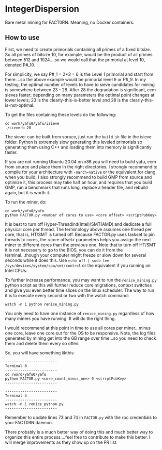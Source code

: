 # IntegerDispersion
Bare metal mining for FACT0RN. Meaning, no Docker containers.

## How to use

First, we need to create primorials containing all primes of a fixed bitsize. So all primes of bitsize 10, for example, would be the product of all primes between 512 and 1024....so we would call that the primorial at level 10, denoted P#_10. 

For simplicity, we say P#_1 = 2*3 = 6  is the Level 1 primorial and start from there....so the above example would be primorial level 9 or P#_9. In my testing, the optimal number of levels to have to sieve candidates for mining is somewhere between 23 - 28. After 28 the degradation is significant, ecm sieves faster; depending on many parameters the optimal point changes at lower levels; 23 is the clearly-this-is-better level and 28 is the clearly-this-is-not-optimal.

To get the files containing these levels do the following:


```
cd work/yafu0/yafu/isieve
./sieverb 28
```

The siever can be built from soruce, just run the ``build.sh`` file in the isieve folder. Python is extremely slow generating this leveled primorials so generating them using C++ and loading them into memory is significantly faster.

If you are not running Ubuntu 20.04 on x86 you will need to build yafu, ecm from source and place them in the right directories. I strongly recommend to compile for your architecture with ``-march=native`` or the equivalent for clang when you build; I also strongly recommend to build GMP from source and optimize it, this process may take half an hour, and requires that you build GMP, run a benchmark that runs long, replace a header file, and rebuild again, but it is worth it.

To run the miner, do:

```
cd work/yafu0/yafu
python FACTOR.py <number of cores to use> <core offset> <scriptPubKey>
```

It is best to turn off Hyper-Threadind(Intel)/SMT(AMD) and dedicate a full physical core per thread. The terminology above assumes one thread per core, that is, HT/SMT is turned off. Because FACTOR.py uses taskset to pin threads to cores, the \<core offset\> parameters helps you assign the next miner to  different cores than the previous one. Note that to turn off HT/SMT it is not necessary to go to the BIOS, you can do it from the terminal...though your computer might freeze or slow down for several seconds while it does this. Use ``echo off | sudo tee /sys/devices/system/cpu/smt/control`` or the equivalent if you running on Intel CPUs.



To further increase performance, you may want to run the ``renice_mining.py`` python script as this will further reduce core migrations, context switches and give you even better time slices on the linux scheduler. The way to run it is to execute every second or two with the watch command:

```
watch -n 1 python renice_mining.py
```

You only need to have one instance of ``renice_mining.py`` regardless of how many miners you have running. It will do the right thing.

I would recommend at this point in time to use all cores per miner...minus one core, leave one core out for the OS to be responsive. Note, the log files generated by mining get into the GB range over time...so you need to check them and delete them every so often.

So, you will have something likthis:
```
------------------------
Terminal 0
------------------------
cd /word/yafu0/yafu
python FACTOR.py <core_count_minus_one> 0 <scriptPubKey>
------------------------

------------------------
Terminal 4
------------------------
watch -n 1 renice_python.py
------------------------

```

Remember to update lines 73 and 74 in ``FACTOR.py`` with the rpc credentials to your FACT0RN daemon.

There probably is a much better way of doing this and much better way to organize this entire process....feel free to contribute to make this better. I will merge improvements as they show up on the PR list.





